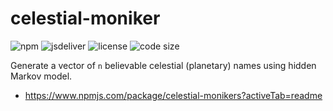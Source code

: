 # celestial-moniker

![npm](https://img.shields.io/npm/v/celestial-monikers) ![jsdeliver](https://img.shields.io/jsdelivr/npm/hw/celestial-monikers)
![license](https://img.shields.io/badge/license-MIT-success)
![code size](https://img.shields.io/github/languages/code-size/hrbrmstr/celestial-monikers)

Generate a vector of `n` believable celestial (planetary) names using hidden Markov model.

- <https://www.npmjs.com/package/celestial-monikers?activeTab=readme>

